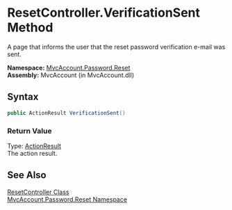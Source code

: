 ResetController.VerificationSent Method
=======================================
A page that informs the user that the reset password verification e-mail was sent.

**Namespace:** [MvcAccount.Password.Reset][1]  
**Assembly:** MvcAccount (in MvcAccount.dll)

Syntax
------

```csharp
public ActionResult VerificationSent()
```

### Return Value
Type: [ActionResult][2]  
The action result.

See Also
--------
[ResetController Class][3]  
[MvcAccount.Password.Reset Namespace][1]  

[1]: ../README.md
[2]: http://msdn.microsoft.com/en-us/library/dd493064
[3]: README.md